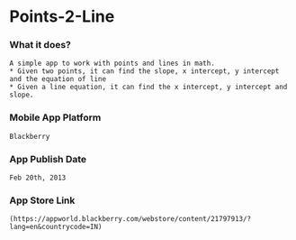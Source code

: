 # Points-2-Line

### What it does?
	
	A simple app to work with points and lines in math. 
	* Given two points, it can find the slope, x intercept, y intercept and the equation of line 
	* Given a line equation, it can find the x intercept, y intercept and slope.
	
### Mobile App Platform
	
	Blackberry

### App Publish Date
	
	Feb 20th, 2013
	
### App Store Link

	(https://appworld.blackberry.com/webstore/content/21797913/?lang=en&countrycode=IN)